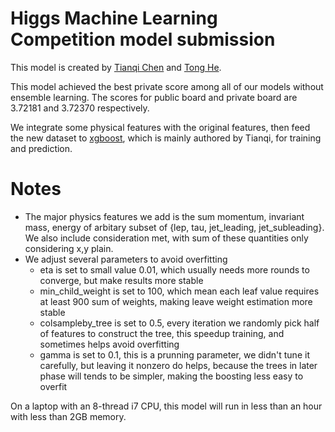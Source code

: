 Higgs Machine Learning Competition model submission
=======

This model is created by [Tianqi Chen](https://github.com/tqchen) and [Tong He](https://github.com/hetong007).

This model achieved the best private score among all of our models without ensemble learning. The scores for public board and private board are 3.72181 and 3.72370 respectively. 

We integrate some physical features with the original features, then feed the new dataset to [xgboost](https://github.com/tqchen/xgboost), which is mainly authored by Tianqi, for training and prediction.

Notes
======
* The major physics features we add is the sum momentum, invariant mass, energy of arbitary subset of {lep, tau, jet_leading, jet_subleading}. We also include consideration met, with sum of these quantities only considering x,y plain.
* We adjust several parameters to avoid overfitting
   - eta is set to small value 0.01, which usually needs more rounds to converge, but make results more stable
   - min_child_weight is set to 100, which mean each leaf value requires at least 900 sum of weights, making leave weight estimation more stable
   - colsampleby_tree is set to 0.5, every iteration we randomly pick half of features to construct the tree, this speedup training, and sometimes helps avoid overfitting
   - gamma is set to 0.1, this is a prunning parameter, we didn't tune it carefully, but leaving it nonzero do helps, because the trees in later phase will tends to be simpler, making the boosting less easy to overfit

On a laptop with an 8-thread i7 CPU, this model will run in less than an hour with less than 2GB memory.
